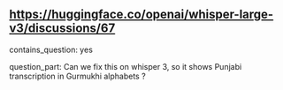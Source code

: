 ## https://huggingface.co/openai/whisper-large-v3/discussions/67

contains_question: yes

question_part: Can we fix this on whisper 3, so it shows Punjabi transcription in Gurmukhi alphabets ?
